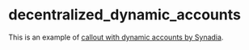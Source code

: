 # decentralized_dynamic_accounts

This is an example of [callout with dynamic accounts by Synadia](https://github.com/synadia-io/callout.go/tree/main/examples/dynamic_accounts).
